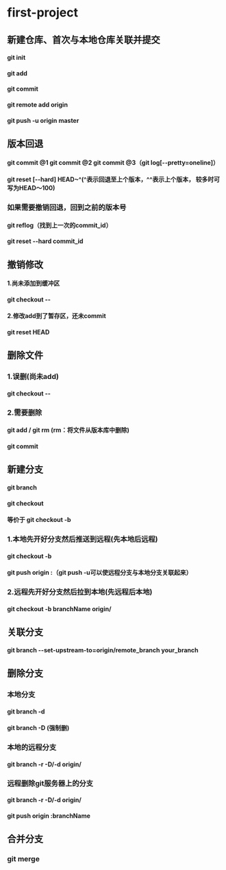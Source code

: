# first-project
## 新建仓库、首次与本地仓库关联并提交
#### git init
#### git add
#### git commit
#### git remote add origin <link>
#### git push -u origin master

## 版本回退
#### git commit @1  git commit @2 git commit @3（git log[--pretty=oneline]）
#### git reset [--hard] HEAD~^(^表示回退至上个版本，^^表示上个版本， 较多时可写为HEAD～100)

### 如果需要撤销回退，回到之前的版本号
#### git reflog（找到上一次的commit_id）
#### git reset --hard commit_id

## 撤销修改
#### 1.尚未添加到缓冲区
#### git checkout -- <file>
#### 2.修改add到了暂存区，还未commit
#### git reset HEAD <file>

## 删除文件
### 1.误删(尚未add)
#### git checkout -- <file>
### 2.需要删除
#### git add / git rm <file>(rm：将文件从版本库中删除)
#### git commit

## 新建分支
#### git branch <name>
#### git checkout <name>
#### 等价于 git checkout -b <name>
### 1.本地先开好分支然后推送到远程(先本地后远程)
#### git checkout -b <localBranch>
#### git push origin <localBranch>:<remoteBranch>（git push -u可以使远程分支与本地分支关联起来）
### 2.远程先开好分支然后拉到本地(先远程后本地)
#### git checkout -b branchName origin/<remoteBranch>

## 关联分支
<!-- #### git branch --set-upstream your_branch origin/remote_branch -->
#### git branch --set-upstream-to=origin/remote_branch  your_branch
<!-- #### git branch --track your_branch origin/remote_branch ??? -->

## 删除分支
### 本地分支
#### git branch -d <name>
#### git branch -D <name>(强制删)
### 本地的远程分支
#### git branch -r -D/-d origin/<name>
### 远程删除git服务器上的分支
<!-- #### 1. git push origin -d origin/<name> ??? -->
#### git branch -r -D/-d origin/<name>
#### git push origin :branchName


## 合并分支
### git merge <branchName>